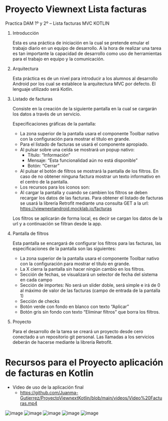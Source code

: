 # Proyecto Viewnext Lista facturas

Practica DAM 1º y 2º – Lista facturas MVC KOTLIN

1. Introducción

    Esta es una práctica de iniciación en la cual se pretende emular el trabajo diario en un equipo de desarrollo. A la hora de realizar una tarea es tan importante la capacidad de desarrollo como uso de herramientas para el trabajo en equipo y la comunicación.

2. Arquitectura

    Esta práctica es de un nivel para introducir a los alumnos al desarrollo Android por los cual se establece la arquitectura MVC por defecto.
    El lenguaje utilizado será Kotlin.

3. Listado de facturas

    Consiste en la creación de la siguiente pantalla en la cual se cargarán los datos a través de un servicio.

    Especificaciones gráficas de la pantalla:

    - La zona superior de la pantalla usara el componente Toolbar nativo con la configuración para mostrar el título en grande.
    - Para el listado de facturas se usará el componente apropiado.
    - Al pulsar sobre una celda se mostrará un popup nativo:
        - Título: “Información”
        - Mensaje: “Esta funcionalidad aún no está disponible”
        - Botón: “Cerrar”
    - Al pulsar el botón de filtros se mostrará la pantalla de los filtros. En caso de no obtener ninguna factura mostrar un texto informativo en el centro de la pantalla.
    - Los recursos para los iconos son:
    - Al cargar la pantalla y cuando se cambien los filtros se deben recargar los datos de las facturas. Para obtener el listado de facturas se usará la librería Retrofit mediante una consulta GET a la url:
      https://viewnextandroid.mocklab.io/facturas

    Los filtros se aplicarán de forma local, es decir se cargan los datos de la url y a continuación se filtran desde la app.

4. Pantalla de filtros

    Esta pantalla se encargará de configurar los filtros para las facturas, las especificaciones de la pantalla son las siguientes:

    - La zona superior de la pantalla usara el componente Toolbar nativo con la configuración para mostrar el título en grande.
    - La X cierra la pantalla sin hacer ningún cambio en los filtros.
    - Sección de fechas, se visualizará un selector de fecha del sistema en cada campo
    - Sección de importes: No será un slider doble, será simple e irá de 0 al máximo de valor de las facturas (campo de entrada de la pantalla 1)
    - Sección de checks
    - Botón verde con fondo en blanco con texto “Aplicar”
    - Botón gris sin fondo con texto “Eliminar filtros” que borra los filtros.

5. Proyecto

    Para el desarrollo de la tarea se creará un proyecto desde cero conectado a un repositorio git personal.
    Las llamadas a los servicios deberán de hacerse mediante la librería Retrofit.


# Recursos para el Proyecto aplicación de facturas en Kotlin
- Video de uso de la aplicación final
  - https://github.com/Juanma-Gutierrez/ProyectoViewnextKotlin/blob/main/videos/Video%20Facturas.mp4

![image](https://github.com/Juanma-Gutierrez/ProyectoViewnextKotlin/assets/101201349/e8c06d67-6b4c-4f0b-a277-9300d67ab302)
![image](https://github.com/Juanma-Gutierrez/ProyectoViewnextKotlin/assets/101201349/09e10fc7-0d93-4bd5-b86b-11c407713f03)
![image](https://github.com/Juanma-Gutierrez/ProyectoViewnextKotlin/assets/101201349/6aa55364-145f-4d6e-9744-52125a2407dd)
![image](https://github.com/Juanma-Gutierrez/ProyectoViewnextKotlin/assets/101201349/2b98b7fe-0f1d-422e-89d2-8724ff4fc5a4)
![image](https://github.com/Juanma-Gutierrez/ProyectoViewnextKotlin/assets/101201349/806ee0a6-0289-4126-88de-8714547bfcbb)
